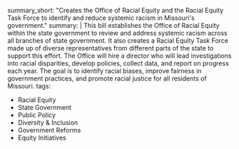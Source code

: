 summary_short: "Creates the Office of Racial Equity and the Racial Equity Task Force to identify and reduce systemic racism in Missouri's government."
summary: |
  This bill establishes the Office of Racial Equity within the state government to review and address systemic racism across all branches of state government. It also creates a Racial Equity Task Force made up of diverse representatives from different parts of the state to support this effort. The Office will hire a director who will lead investigations into racial disparities, develop policies, collect data, and report on progress each year. The goal is to identify racial biases, improve fairness in government practices, and promote racial justice for all residents of Missouri.
tags:
  - Racial Equity
  - State Government
  - Public Policy
  - Diversity & Inclusion
  - Government Reforms
  - Equity Initiatives
